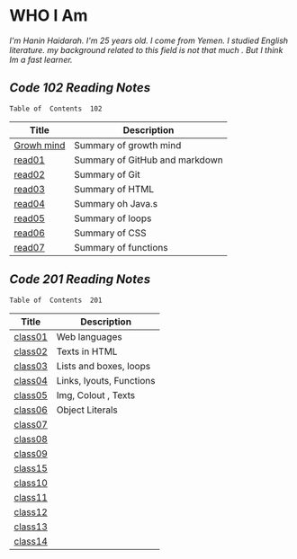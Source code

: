 # WHO I Am 
*I'm Hanin Haidarah. I'm 25 years old. I come from Yemen. I studied English literature. my background  related to this field is not that much . But I think Im a fast learner.*



## *Code 102 Reading Notes*    
    Table of  Contents  102

| Title                                                                           | Description                    |
| -----------                                                                     | -----------                    |
|[Growh mind](https://haninhaidrah.github.io/reading-notes/reading102/growthmind) | Summary of growth mind         | 
|[read01](https://haninhaidrah.github.io/reading-notes/reading102/read01)         | Summary of GitHub and markdown |  
|[read02](https://haninhaidrah.github.io/reading-notes/reading102/read02)         | Summary of Git                 |
|[read03](https://haninhaidrah.github.io/reading-notes/reading102/read03)         | Summary of HTML                | 
|[read04](https://haninhaidrah.github.io/reading-notes/reading102/read04)         | Summary oh Java.s              |
|[read05](https://haninhaidrah.github.io/reading-notes/reading102/read05)         | Summary of loops               |
|[read06](https://haninhaidrah.github.io/reading-notes/reading102/read06)         | Summary of CSS                 |
|[read07](https://haninhaidrah.github.io/reading-notes/reading102/read07)         | Summary of functions           |










## *Code 201 Reading Notes*    
    Table of  Contents  201
 
| Title                                                                             | Description                    |
| -----------                                                                       | -----------                    |
|[class01](https://haninhaidrah.github.io/reading-notes/reading201/class01)         |  Web languages                 | 
|[class02](https://haninhaidrah.github.io/reading-notes/reading201/class02)         |  Texts in HTML                 |
|[class03](https://haninhaidrah.github.io/reading-notes/reading201/class03)         |  Lists and boxes, loops        | 
|[class04](https://haninhaidrah.github.io/reading-notes/reading201/class04)         |  Links, lyouts, Functions      | 
|[class05](https://haninhaidrah.github.io/reading-notes/reading201/class05)         |  Img, Colout , Texts           | 
|[class06](https://haninhaidrah.github.io/reading-notes/reading201/class06)         |  Object Literals               | 
|[class07](https://haninhaidrah.github.io/reading-notes/reading201/class07)         |                                | 
|[class08](https://haninhaidrah.github.io/reading-notes/reading201/class08)         |                                | 
|[class09](https://haninhaidrah.github.io/reading-notes/reading201/class09)         |                                | 
|[class15](https://haninhaidrah.github.io/reading-notes/reading201/class10)         |                                | 
|[class10](https://haninhaidrah.github.io/reading-notes/reading201/class11)         |                                | 
|[class11](https://haninhaidrah.github.io/reading-notes/reading201/class12)         |                                | 
|[class12](https://haninhaidrah.github.io/reading-notes/reading201/class13)         |                                | 
|[class13](https://haninhaidrah.github.io/reading-notes/reading201/class14)         |                                | 
|[class14](https://haninhaidrah.github.io/reading-notes/reading201/class15)         |                                | 

